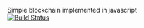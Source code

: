 Simple blockchain implemented in javascript  
[![Build Status](https://travis-ci.org/zsusac/blockchain.js.svg?branch=master)](https://travis-ci.org/zsusac/blockchain.js)
